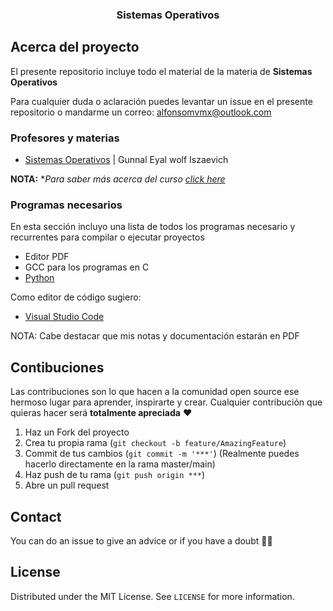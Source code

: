 <p align="center">
  <h3 align="center">Sistemas Operativos</h3>
</p>

<!-- ABOUT THE PROJECT -->
## Acerca del proyecto

El presente repositorio incluye todo el material de la materia de **Sistemas Operativos**

Para cualquier duda o aclaración puedes levantar un issue en el presente repositorio o mandarme un correo: alfonsomvmx@outlook.com


### Profesores y materias 

- [Sistemas Operativos](https://github.com/aMurryFly/sistop-2020-2/blob/master/aboutCourse.md) | Gunnal Eyal wolf Iszaevich


**NOTA:** **Para saber más acerca del curso [click here](https://github.com/aMurryFly/sistop-2020-2/blob/master/aboutCourse.md)* 


### Programas necesarios 

En esta sección incluyo una lista de todos los programas necesario y recurrentes para compilar o ejecutar proyectos

-  Editor PDF
-  GCC para los programas en C
-  [Python](https://www.python.org)

Como editor de código sugiero:
- [Visual Studio Code](https://code.visualstudio.com)

NOTA: Cabe destacar que mis notas y documentación estarán en PDF

<!-- GETTING STARTED 
### Installation

1. Get a free API Key at [https://example.com](https://example.com)
2. Clone the repo
   ```sh
   git clone https://github.com/your_username_/Project-Name.git
   ```
3. Install NPM packages
   ```sh
   npm install
   ```
4. Enter your API in `config.js`
   ```JS
   const API_KEY = 'ENTER YOUR API'; 
  ``` 
--> 
  
## Contibuciones

Las contribuciones son lo que hacen a la comunidad open source ese hermoso lugar para aprender, inspirarte y crear. Cualquier contribución que quieras hacer será **totalmente apreciada** ❤️

1. Haz un Fork del proyecto
2. Crea tu propia rama (`git checkout -b feature/AmazingFeature`)
3. Commit de tus cambios (`git commit -m '***'`) (Realmente puedes hacerlo directamente en la rama master/main)
4. Haz push de tu rama (`git push origin ***`)  
5. Abre un pull request


## Contact
You can do an issue to give an advice or if you have a doubt ✌🏻

## License
Distributed under the MIT License. See `LICENSE` for more information.
